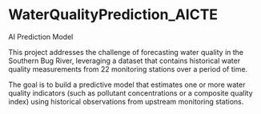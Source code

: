 # WaterQualityPrediction_AICTE
AI Prediction Model 

This project addresses the challenge of forecasting water quality in the Southern Bug River, leveraging a dataset that contains historical water quality measurements from 22 monitoring stations over a period of time.

The goal is to build a predictive model that estimates one or more water quality indicators (such as pollutant concentrations or a composite quality index) using historical observations from upstream monitoring stations.

